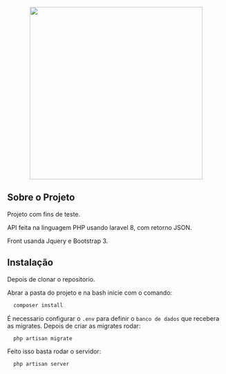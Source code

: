 <p align="center"><a href="https://laravel.com" target="_blank"><img src="https://raw.githubusercontent.com/laravel/art/master/logo-lockup/5%20SVG/2%20CMYK/1%20Full%20Color/laravel-logolockup-cmyk-red.svg" width="400"></a></p>


## Sobre o Projeto

Projeto com fins de teste.

API feita na linguagem PHP usando laravel 8, com retorno JSON.

Front usanda Jquery e Bootstrap 3.

## Instalação
Depois de clonar o repositorio.

Abrar a pasta do projeto e na bash inicie com o comando:
```bash
  composer install
```
É necessario configurar o `.env` para definir o `banco de dados` que recebera as migrates. Depois de criar as migrates rodar:
```bash
  php artisan migrate
```
Feito isso basta rodar o servidor:
```bash
  php artisan server
```
